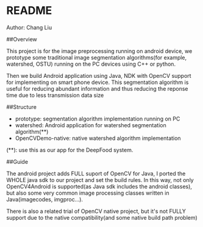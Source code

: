 README
====

Author: Chang Liu

##Overview

This project is for the image preprocessing running on android device,
we prototype some traditional image segmentation algorithms(for example,
watershed, OSTU) running on the PC devices using C++ or python.

Then we build Android application using Java, NDK with OpenCV support for
implementing on smart phone device. This segmentation algorithm is useful
for reducing abundant information and thus reducing the reponse time due
to less transmission data size


##Structure

* prototype: segmentation algorithm implementation running on PC
* watershed: Android application for watershed segmentation algorithm(**)
* OpenCVDemo-native: native watershed algorithm implementation

(**): use this as our app for the DeepFood system.

##Guide

The android project adds FULL suport of OpenCV for Java, I ported the WHOLE
java sdk to our project and set the build rules. In this way, not only
OpenCV4Android is supported(as Java sdk includes the android classes), but
also some very common image processing classes written in Java(imagecodes, imgproc...).

There is also a related trial of OpenCV native project, but it's not FULLY
support due to the native compatibility(and some native build path problem)
